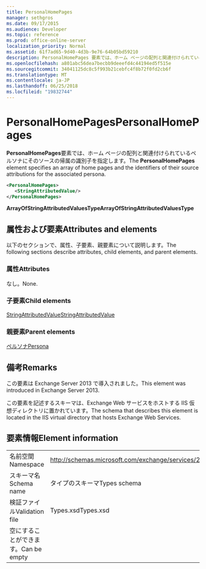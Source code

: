 ```yaml
---
title: PersonalHomePages
manager: sethgros
ms.date: 09/17/2015
ms.audience: Developer
ms.topic: reference
ms.prod: office-online-server
localization_priority: Normal
ms.assetid: 61f7ad65-9d40-4d3b-9e76-64b05bd59210
description: PersonalHomePages 要素では、ホーム ページの配列と関連付けられているペルソナにそのソースの帰属の識別子を指定します。
ms.openlocfilehash: a801abc56dea7becbb9deeefd4c44194ed5f515e
ms.sourcegitcommit: 34041125dc8c5f993b21cebfc4f8b72f0fd2cb6f
ms.translationtype: MT
ms.contentlocale: ja-JP
ms.lasthandoff: 06/25/2018
ms.locfileid: "19832744"
---
```

# <a name="personalhomepages"></a><span data-ttu-id="db5f7-103">PersonalHomePages</span><span class="sxs-lookup"><span data-stu-id="db5f7-103">PersonalHomePages</span></span>

<span data-ttu-id="db5f7-104">**PersonalHomePages**要素では、ホーム ページの配列と関連付けられているペルソナにそのソースの帰属の識別子を指定します。</span><span class="sxs-lookup"><span data-stu-id="db5f7-104">The **PersonalHomePages** element specifies an array of home pages and the identifiers of their source attributions for the associated persona.</span></span> 
  
```XML
<PersonalHomePages>
   <StringAttributedValue/>
</PersonalHomePages>
```

 <span data-ttu-id="db5f7-105">**ArrayOfStringAttributedValuesType**</span><span class="sxs-lookup"><span data-stu-id="db5f7-105">**ArrayOfStringAttributedValuesType**</span></span>
## <a name="attributes-and-elements"></a><span data-ttu-id="db5f7-106">属性および要素</span><span class="sxs-lookup"><span data-stu-id="db5f7-106">Attributes and elements</span></span>

<span data-ttu-id="db5f7-107">以下のセクションで、属性、子要素、親要素について説明します。</span><span class="sxs-lookup"><span data-stu-id="db5f7-107">The following sections describe attributes, child elements, and parent elements.</span></span>
  
### <a name="attributes"></a><span data-ttu-id="db5f7-108">属性</span><span class="sxs-lookup"><span data-stu-id="db5f7-108">Attributes</span></span>

<span data-ttu-id="db5f7-109">なし。</span><span class="sxs-lookup"><span data-stu-id="db5f7-109">None.</span></span>
  
### <a name="child-elements"></a><span data-ttu-id="db5f7-110">子要素</span><span class="sxs-lookup"><span data-stu-id="db5f7-110">Child elements</span></span>

[<span data-ttu-id="db5f7-111">StringAttributedValue</span><span class="sxs-lookup"><span data-stu-id="db5f7-111">StringAttributedValue</span></span>](stringattributedvalue.md)
  
### <a name="parent-elements"></a><span data-ttu-id="db5f7-112">親要素</span><span class="sxs-lookup"><span data-stu-id="db5f7-112">Parent elements</span></span>

[<span data-ttu-id="db5f7-113">ペルソナ</span><span class="sxs-lookup"><span data-stu-id="db5f7-113">Persona</span></span>](persona.md)
  
## <a name="remarks"></a><span data-ttu-id="db5f7-114">備考</span><span class="sxs-lookup"><span data-stu-id="db5f7-114">Remarks</span></span>

<span data-ttu-id="db5f7-115">この要素は Exchange Server 2013 で導入されました。</span><span class="sxs-lookup"><span data-stu-id="db5f7-115">This element was introduced in Exchange Server 2013.</span></span>
  
<span data-ttu-id="db5f7-116">この要素を記述するスキーマは、Exchange Web サービスをホストする IIS 仮想ディレクトリに置かれています。</span><span class="sxs-lookup"><span data-stu-id="db5f7-116">The schema that describes this element is located in the IIS virtual directory that hosts Exchange Web Services.</span></span>
  
## <a name="element-information"></a><span data-ttu-id="db5f7-117">要素情報</span><span class="sxs-lookup"><span data-stu-id="db5f7-117">Element information</span></span>

|||
|:-----|:-----|
|<span data-ttu-id="db5f7-118">名前空間</span><span class="sxs-lookup"><span data-stu-id="db5f7-118">Namespace</span></span>  <br/> |http://schemas.microsoft.com/exchange/services/2006/types  <br/> |
|<span data-ttu-id="db5f7-119">スキーマ名</span><span class="sxs-lookup"><span data-stu-id="db5f7-119">Schema name</span></span>  <br/> |<span data-ttu-id="db5f7-120">タイプのスキーマ</span><span class="sxs-lookup"><span data-stu-id="db5f7-120">Types schema</span></span>  <br/> |
|<span data-ttu-id="db5f7-121">検証ファイル</span><span class="sxs-lookup"><span data-stu-id="db5f7-121">Validation file</span></span>  <br/> |<span data-ttu-id="db5f7-122">Types.xsd</span><span class="sxs-lookup"><span data-stu-id="db5f7-122">Types.xsd</span></span>  <br/> |
|<span data-ttu-id="db5f7-123">空にすることができます。</span><span class="sxs-lookup"><span data-stu-id="db5f7-123">Can be empty</span></span>  <br/> ||
   

